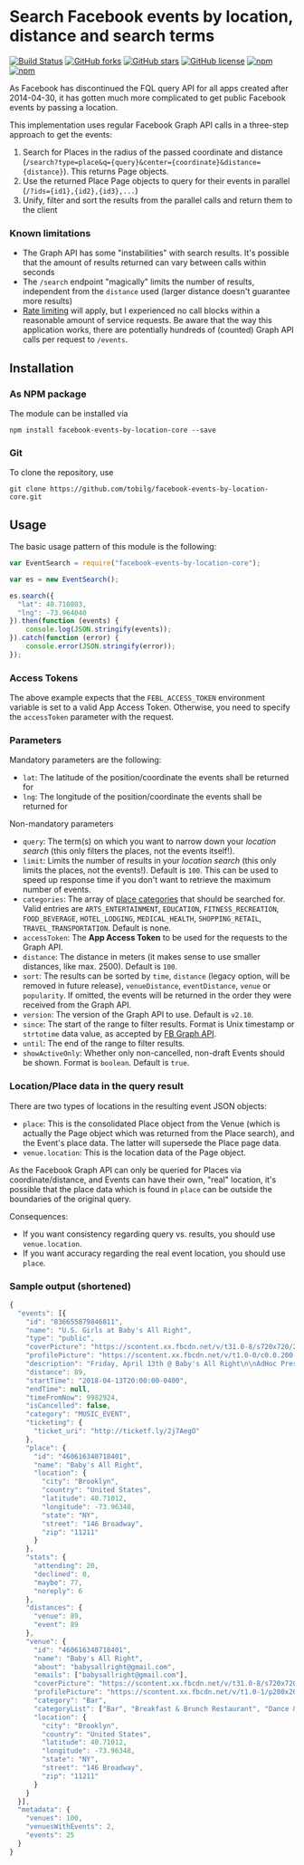 # Search Facebook events by location, distance and search terms

[![Build Status](https://travis-ci.org/tobilg/facebook-events-by-location-core.svg?branch=master)](https://travis-ci.org/tobilg/facebook-events-by-location-core)
[![GitHub forks](https://img.shields.io/github/forks/tobilg/facebook-events-by-location-core.svg)](https://github.com/tobilg/facebook-events-by-location-core/network)
[![GitHub stars](https://img.shields.io/github/stars/tobilg/facebook-events-by-location-core.svg)](https://github.com/tobilg/facebook-events-by-location-core/stargazers)
[![GitHub license](https://img.shields.io/badge/license-MIT-blue.svg)](https://raw.githubusercontent.com/tobilg/facebook-events-by-location-core/master/LICENSE)
[![npm](https://img.shields.io/npm/v/facebook-events-by-location-core.svg)]()
[![npm](https://img.shields.io/npm/dt/facebook-events-by-location-core.svg)]()

As Facebook has discontinued the FQL query API for all apps created after 2014-04-30, it has gotten much more complicated to get public Facebook events by passing a location.

This implementation uses regular Facebook Graph API calls in a three-step approach to get the events:

1. Search for Places in the radius of the passed coordinate and distance (`/search?type=place&q={query}&center={coordinate}&distance={distance}`). This returns Page objects.
2. Use the returned Place Page objects to query for their events in parallel (`/?ids={id1},{id2},{id3},...`)
3. Unify, filter and sort the results from the parallel calls and return them to the client

### Known limitations

* The Graph API has some "instabilities" with search results. It's possible that the amount of results returned can vary between calls within seconds
* The `/search` endpoint "magically" limits the number of results, independent from the `distance` used (larger distance doesn't guarantee more results)
* [Rate limiting](https://developers.facebook.com/docs/graph-api/advanced/rate-limiting) will apply, but I experienced no call blocks within a reasonable amount of service requests. Be aware that the way this application works, there are potentially hundreds of (counted) Graph API calls per request to `/events`.

## Installation

### As NPM package

The module can be installed via 

`npm install facebook-events-by-location-core --save`

### Git

To clone the repository, use

`git clone https://github.com/tobilg/facebook-events-by-location-core.git`

## Usage

The basic usage pattern of this module is the following:

```javascript
var EventSearch = require("facebook-events-by-location-core");

var es = new EventSearch();

es.search({
  "lat": 40.710803,
  "lng": -73.964040
}).then(function (events) {
    console.log(JSON.stringify(events));
}).catch(function (error) {
    console.error(JSON.stringify(error));
});
```

### Access Tokens

The above example expects that the `FEBL_ACCESS_TOKEN` environment variable is set to a valid App Access Token. Otherwise, you need to specify the `accessToken` parameter with the request.

### Parameters

Mandatory parameters are the following:

* `lat`: The latitude of the position/coordinate the events shall be returned for
* `lng`: The longitude of the position/coordinate the events shall be returned for

Non-mandatory parameters

* `query`: The term(s) on which you want to narrow down your *location search* (this only filters the places, not the events itself!).
* `limit`: Limits the number of results in your *location search* (this only limits the places, not the events!). Default is `100`. This can be used to speed up response time if you don't want to retrieve the maximum number of events.
* `categories`: The array of [place categories](https://developers.facebook.com/docs/places/web/search#categories) that should be searched for. Valid entries are `ARTS_ENTERTAINMENT`, `EDUCATION`, `FITNESS_RECREATION`, `FOOD_BEVERAGE`, `HOTEL_LODGING`, `MEDICAL_HEALTH`, `SHOPPING_RETAIL`, `TRAVEL_TRANSPORTATION`. Default is none.  
* `accessToken`: The **App Access Token** to be used for the requests to the Graph API.
* `distance`: The distance in meters (it makes sense to use smaller distances, like max. 2500). Default is `100`.
* `sort`: The results can be sorted by `time`, `distance` (legacy option, will be removed in future release), `venueDistance`, `eventDistance`, `venue` or `popularity`. If omitted, the events will be returned in the order they were received from the Graph API.
* `version`: The version of the Graph API to use. Default is `v2.10`.
* `since`: The start of the range to filter results. Format is Unix timestamp or `strtotime` data value, as accepted by [FB Graph API](https://developers.facebook.com/docs/graph-api/using-graph-api#time).
* `until`: The end of the range to filter results.
* `showActiveOnly`: Whether only non-cancelled, non-draft Events should be shown. Format is `boolean`. Default is `true`.

### Location/Place data in the query result

There are two types of locations in the resulting event JSON objects:

* `place`: This is the consolidated Place object from the Venue (which is actually the Page object which was returned from the Place search), and the Event's place data. The latter will supersede the Place page data.
* `venue.location`: This is the location data of the Page object.

As the Facebook Graph API can only be queried for Places via coordinate/distance, and Events can have their own, "real" location, it's possible that the place data which is found in `place` can be outside the boundaries of the original query. 

Consequences:
* If you want consistency regarding query vs. results, you should use `venue.location`. 
* If you want accuracy regarding the real event location, you should use `place`.  

### Sample output (shortened)

```javascript
{
  "events": [{
    "id": "836655879846811",
    "name": "U.S. Girls at Baby's All Right",
    "type": "public",
    "coverPicture": "https://scontent.xx.fbcdn.net/v/t31.0-8/s720x720/24883312_1521878931228093_3223523563973203944_o.jpg?oh=9bc3e5c5d45e39c542b057b92df95243&oe=5AC0353F",
    "profilePicture": "https://scontent.xx.fbcdn.net/v/t1.0-0/c0.0.200.200/p200x200/24862268_1521878931228093_3223523563973203944_n.jpg?oh=23ec7dc943402ec7e0137f2d17f27719&oe=5AC246F8",
    "description": "Friday, April 13th @ Baby's All Right\n\nAdHoc Presents\n\nU.S. Girls\n\nTickets:  http://ticketf.ly/2j7AegO\n\n| Baby's All Right |\n146 Broadway @ Bedford Ave | Williamsburg, Brooklyn \nJMZ-Marcy, L-Bedford, G-Broadway | 8pm | $12 | 21+\n\nCheck out our calendar and sign up for our mailing list http://adhocpresents.com/",
    "distance": 89,
    "startTime": "2018-04-13T20:00:00-0400",
    "endTime": null,
    "timeFromNow": 9982924,
    "isCancelled": false,
    "category": "MUSIC_EVENT",
    "ticketing": {
      "ticket_uri": "http://ticketf.ly/2j7AegO"
    },
    "place": {
      "id": "460616340718401",
      "name": "Baby's All Right",
      "location": {
        "city": "Brooklyn",
        "country": "United States",
        "latitude": 40.71012,
        "longitude": -73.96348,
        "state": "NY",
        "street": "146 Broadway",
        "zip": "11211"
      }
    },
    "stats": {
      "attending": 20,
      "declined": 0,
      "maybe": 77,
      "noreply": 6
    },
    "distances": {
      "venue": 89,
      "event": 89
    },
    "venue": {
      "id": "460616340718401",
      "name": "Baby's All Right",
      "about": "babysallright@gmail.com",
      "emails": ["babysallright@gmail.com"],
      "coverPicture": "https://scontent.xx.fbcdn.net/v/t31.0-8/s720x720/20507438_1418517768261582_7945740169309872258_o.jpg?oh=24280a4732605e140c227db955c8d5e0&oe=5AC6B878",
      "profilePicture": "https://scontent.xx.fbcdn.net/v/t1.0-1/p200x200/1480734_642185745894792_5820988503650852577_n.png?oh=c6e72b8a5645644e7dd3eb3d2161329f&oe=5AC0CD2D",
      "category": "Bar",
      "categoryList": ["Bar", "Breakfast & Brunch Restaurant", "Dance & Night Club"],
      "location": {
        "city": "Brooklyn",
        "country": "United States",
        "latitude": 40.71012,
        "longitude": -73.96348,
        "state": "NY",
        "street": "146 Broadway",
        "zip": "11211"
      }
    }
  }],
  "metadata": {
    "venues": 100,
    "venuesWithEvents": 2,
    "events": 25
  }
}
```